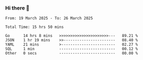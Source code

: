 ### Hi there 👋

<!--
**zhumeme/zhumeme** is a ✨ _special_ ✨ repository because its `README.md` (this file) appears on your GitHub profile.

Here are some ideas to get you started:

- 🔭 I’m currently working on ...
- 🌱 I’m currently learning ...
- 👯 I’m looking to collaborate on ...
- 🤔 I’m looking for help with ...
- 💬 Ask me about ...
- 📫 How to reach me: ...
- 😄 Pronouns: ...
- ⚡ Fun fact: ...
-->

<!--START_SECTION:waka-->

```all_time
From: 19 March 2025 - To: 26 March 2025

Total Time: 15 hrs 50 mins

Go      14 hrs 8 mins   >>>>>>>>>>>>>>>>>>>>>>---   89.21 %
JSON    1 hr 19 mins    >>-----------------------   08.40 %
YAML    21 mins         >------------------------   02.27 %
SQL     1 min           -------------------------   00.12 %
Other   0 secs          -------------------------   00.00 %
```

<!--END_SECTION:waka-->
